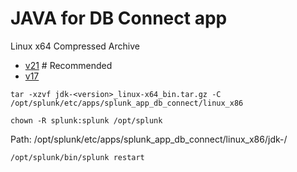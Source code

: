 # JAVA for DB Connect app
Linux x64 Compressed Archive
- [v21](https://www.oracle.com/java/technologies/javase/jdk21-archive-downloads.html) # Recommended
- [v17](https://www.oracle.com/java/technologies/javase/jdk17-archive-downloads.html)

```
tar -xzvf jdk-<version>_linux-x64_bin.tar.gz -C /opt/splunk/etc/apps/splunk_app_db_connect/linux_x86

chown -R splunk:splunk /opt/splunk
```

Path: /opt/splunk/etc/apps/splunk_app_db_connect/linux_x86/jdk-<version>/

```
/opt/splunk/bin/splunk restart
```
